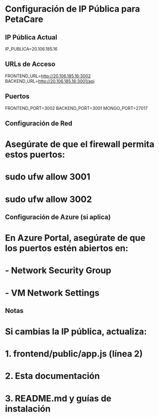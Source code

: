 # Configuración de IP Pública para PetaCare

## IP Pública Actual
IP_PUBLICA=20.106.185.16

## URLs de Acceso
FRONTEND_URL=http://20.106.185.16:3002
BACKEND_URL=http://20.106.185.16:3001/api

## Puertos
FRONTEND_PORT=3002
BACKEND_PORT=3001
MONGO_PORT=27017

## Configuración de Red
# Asegúrate de que el firewall permita estos puertos:
# sudo ufw allow 3001
# sudo ufw allow 3002

## Configuración de Azure (si aplica)
# En Azure Portal, asegúrate de que los puertos estén abiertos en:
# - Network Security Group
# - VM Network Settings

## Notas
# Si cambias la IP pública, actualiza:
# 1. frontend/public/app.js (línea 2)
# 2. Esta documentación
# 3. README.md y guías de instalación
